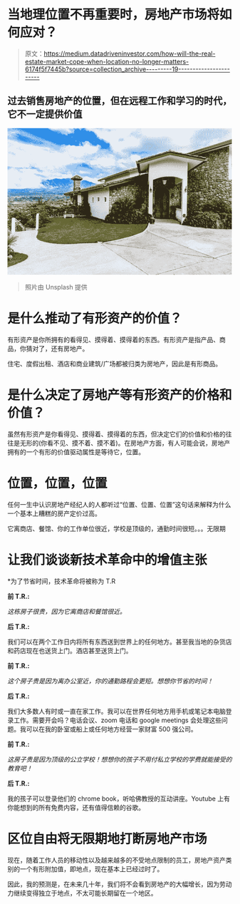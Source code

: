 # 当地理位置不再重要时，房地产市场将如何应对？

> 原文：<https://medium.datadriveninvestor.com/how-will-the-real-estate-market-cope-when-location-no-longer-matters-6174f5f7445b?source=collection_archive---------19----------------------->

## 过去销售房地产的位置，但在远程工作和学习的时代，它不一定提供价值

![](img/aec64ebbf50eda917cb37eb10be263dd.png)

> 照片由 Unsplash 提供

# 是什么推动了有形资产的价值？

有形资产是你所拥有的看得见、摸得着、摸得着的东西。有形资产是指产品、商品，你猜对了，还有房地产。

住宅、度假出租、酒店和商业建筑/广场都被归类为房地产，因此是有形商品。

# 是什么决定了房地产等有形资产的价格和价值？

虽然有形资产是你看得见、摸得着、摸得着的东西，但决定它们的价值和价格的往往是无形的(你看不见、摸不着、摸不着)。在房地产方面，有人可能会说，房地产拥有的一个有形的价值驱动属性是等待它，位置。

# 位置，位置，位置

任何一生中认识房地产经纪人的人都听过“位置、位置、位置”这句话来解释为什么一个基本上糟糕的房产定价过高。

它离商店、餐馆、你的工作单位很近，学校是顶级的，通勤时间很短。。。无限期

# 让我们谈谈新技术革命中的增值主张

*为了节省时间，技术革命将被称为 T.R

**前 T.R.:**

*这栋房子很贵，因为它离商店和餐馆很近。*

**后 T.R.:**

我们可以在两个工作日内将所有东西送到世界上的任何地方。甚至我当地的杂货店和药店现在也送货上门。酒店甚至送货上门。

**前 T.R.:**

*这个房子贵是因为离办公室近，你的通勤路程会更短。想想你节省的时间！*

**后 T.R.:**

我们大多数人有时或一直在家工作。我可以在世界任何地方用手机或笔记本电脑登录工作。需要开会吗？电话会议、zoom 电话和 google meetings 会处理这些问题。我可以在我的卧室或船上或任何地方经营一家财富 500 强公司。

**前 T.R.:**

*这房子贵是因为顶级的公立学校！想想你的孩子不用付私立学校的学费就能接受的教育吧！*

**后 T.R.:**

我的孩子可以登录他们的 chrome book，听哈佛教授的互动讲座。Youtube 上有你能想到的所有免费内容，还有值得信赖的谷歌。

# 区位自由将无限期地打断房地产市场

现在，随着工作人员的移动性以及越来越多的不受地点限制的员工，房地产资产类别的一个有形附加值，即地点，现在基本上已经过时了。

因此，我的预测是，在未来几十年，我们将不会看到房地产的大幅增长，因为劳动力继续变得独立于地点，不太可能长期留在一个地区。